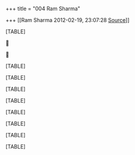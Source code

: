 +++
title = "004 Ram Sharma"

+++
[[Ram Sharma	2012-02-19, 23:07:28 [Source](https://groups.google.com/g/bvparishat/c/eNxRm_N0Cr8)]]



[TABLE]





[TABLE]

[TABLE]

[TABLE]

[TABLE]

[TABLE]

[TABLE]

[TABLE]

[TABLE]

